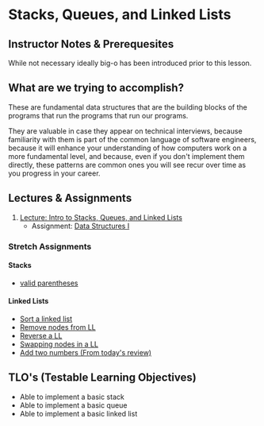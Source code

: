 # Stacks, Queues, and Linked Lists

## Instructor Notes & Prerequesites

While not necessary ideally big-o has been introduced prior to this lesson.

## What are we trying to accomplish?

These are fundamental data structures that are the building blocks of the programs that run the programs that run our programs.

They are valuable in case they appear on technical interviews, because familiarity with them is part of the common language of software engineers, because it will enhance your understanding of how computers work on a more fundamental level, and because, even if you don't implement them directly, these patterns are common ones you will see recur over time as you progress in your career.

## Lectures & Assignments

1. [Lecture: Intro to Stacks, Queues, and Linked Lists](./stacks-queues-linked-lists.md)
    - Assignment: [Data Structures I](https://github.com/code-platoon-assignments/data-structures-I)

### Stretch Assignments

#### Stacks
- [valid parentheses](https://leetcode.com/problems/valid-parentheses/)

#### Linked Lists
- [Sort a linked list](https://leetcode.com/problems/sort-list/)
- [Remove nodes from LL](https://leetcode.com/problems/remove-nodes-from-linked-list/)
- [Reverse a LL](https://leetcode.com/problems/reverse-linked-list/)
- [Swapping nodes in a LL](https://leetcode.com/problems/swapping-nodes-in-a-linked-list/)
- [Add two numbers (From today's review)](https://leetcode.com/problems/add-two-numbers/)


## TLO's (Testable Learning Objectives)

- Able to implement a basic stack
- Able to implement a basic queue
- Able to implement a basic linked list
